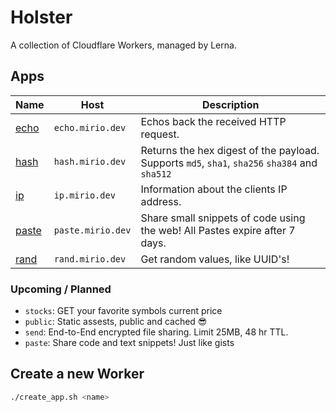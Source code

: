 # Holster

A collection of Cloudflare Workers, managed by Lerna.

## Apps

| Name                                | Host              | Description                                                                                   |
| ----------------------------------- | ----------------- | --------------------------------------------------------------------------------------------- |
| [echo](./packages/echo/README.md)   | `echo.mirio.dev`  | Echos back the received HTTP request.                                                         |
| [hash](./packages/hash/README.md)   | `hash.mirio.dev`  | Returns the hex digest of the payload. Supports `md5`, `sha1`, `sha256` `sha384` and `sha512` |
| [ip](./packages/ip/README.md)       | `ip.mirio.dev`    | Information about the clients IP address.                                                     |
| [paste](./packages/paste/README.md) | `paste.mirio.dev` | Share small snippets of code using the web! All Pastes expire after 7 days.                   |
| [rand](./packages/rand/README.md)   | `rand.mirio.dev`  | Get random values, like UUID's!                                                               |

### Upcoming / Planned

- `stocks`: GET your favorite symbols current price
- `public`: Static assests, public and cached 😎
- `send`: End-to-End encrypted file sharing. Limit 25MB, 48 hr TTL.
- `paste`: Share code and text snippets! Just like gists

## Create a new Worker

```bash
./create_app.sh <name>
```
